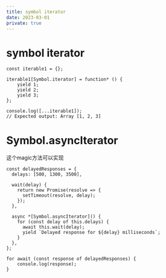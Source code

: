 ```yaml
---
title: symbol iterator
date: 2023-03-01
private: true
---
```

# symbol iterator
    const iterable1 = {};

    iterable1[Symbol.iterator] = function* () {
        yield 1;
        yield 2;
        yield 3;
    };

    console.log([...iterable1]);
    // Expected output: Array [1, 2, 3]

# Symbol.asyncIterator
这个magic方法可以实现

    const delayedResponses = {
      delays: [500, 1300, 3500],

      wait(delay) {
        return new Promise(resolve => {
          setTimeout(resolve, delay);
        });
      },

      async *[Symbol.asyncIterator]() {
        for (const delay of this.delays) {
          await this.wait(delay);
          yield `Delayed response for ${delay} milliseconds`;
        }
      },
    };

    for await (const response of delayedResponses) {
        console.log(response);
    }